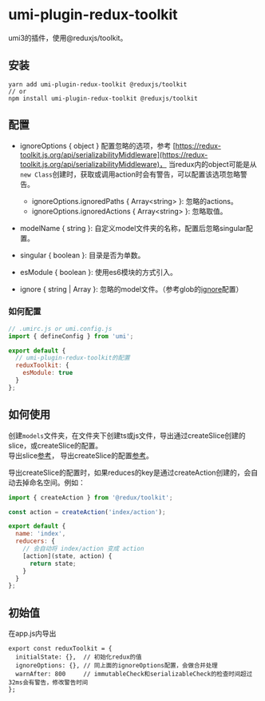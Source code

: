 # umi-plugin-redux-toolkit

umi3的插件，使用@reduxjs/toolkit。

## 安装

```
yarn add umi-plugin-redux-toolkit @reduxjs/toolkit
// or
npm install umi-plugin-redux-toolkit @reduxjs/toolkit
```

## 配置

* ignoreOptions { object } 配置忽略的选项，参考
  [https://redux-toolkit.js.org/api/serializabilityMiddleware](https://redux-toolkit.js.org/api/serializabilityMiddleware)，
  当redux内的object可能是从`new Class`创建时，获取或调用action时会有警告，可以配置该选项忽略警告。
  * ignoreOptions.ignoredPaths { Array&lt;string&gt; }: 忽略的actions。
  * ignoreOptions.ignoredActions  { Array&lt;string&gt; }: 忽略取值。

* modelName { string }: 自定义model文件夹的名称，配置后忽略singular配置。
* singular { boolean }: 目录是否为单数。
* esModule { boolean }: 使用es6模块的方式引入。
* ignore { string | Array<string> }: 忽略的model文件。（参考glob的[ignore](https://www.npmjs.com/package/glob#options)配置）

### 如何配置

```javascript
// .umirc.js or umi.config.js
import { defineConfig } from 'umi';

export default {
  // umi-plugin-redux-toolkit的配置
  reduxToolkit: {
    esModule: true
  }
};
```

## 如何使用

创建`models`文件夹，在文件夹下创建ts或js文件，导出通过createSlice创建的slice，或createSlice的配置。   
导出slice[参考](https://github.com/duan602728596/umi-plugin-redux-toolkit/blob/main/example/pages/models/add.js)，
导出createSlice的配置[参考](https://github.com/duan602728596/umi-plugin-redux-toolkit/blob/main/example/pages/models/index.js)。   

导出createSlice的配置时，如果reduces的key是通过createAction创建的，会自动去掉命名空间。例如：

```javascript
import { createAction } from '@redux/toolkit';

const action = createAction('index/action');

export default {
  name: 'index',
  reducers: {
    // 会自动将 index/action 变成 action
    [action](state, action) {
      return state;
    }
  }
};
```

## 初始值

在app.js内导出

```
export const reduxToolkit = {
  initialState: {},  // 初始化redux的值
  ignoreOptions: {}, // 同上面的ignoreOptions配置，会做合并处理
  warnAfter: 800     // immutableCheck和serializableCheck的检查时间超过32ms会有警告，修改警告时间
};
```